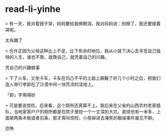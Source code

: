 # read-li-yinhe
\>
有一天，我对着镜子哭，妈妈要给我擦眼泪，我对妈妈说：别擦了，我还要接着哭呢。

太有趣了

\>
也许正因为父母这种比上不足、比下有余的地位，我从小就下决心去寻觅自己独特的人生，谁也不靠，就靠自己，就凭着自己的兴趣。

凭自己的兴趣做事

\>
下了火车，又坐卡车，卡车在凹凸不平的土路上颠簸了好几个小时之后，把我们连人带行李卸在了沙漠中间一块荒凉的洼地上。

「卸」字用得妙

\>
可是要说惊险，后来看，这个厕所还真算不上。我后来在父亲的山西农村老家插队，当地家家户户的厕所都是在院子里挖一个一丈深的大坑，直径也有一米多，上面架两条木板或者石条，那才真叫惊险，小孩掉进去淹死的极端事件屡见不鲜。

恐怖
